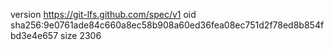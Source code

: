 version https://git-lfs.github.com/spec/v1
oid sha256:9e0761ade84c660a8ec58b908a60ed36fea08ec751d2f78ed8b854fbd3e4e657
size 2306
